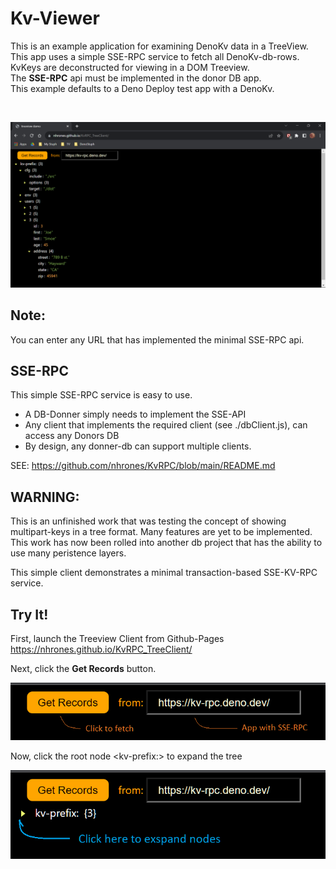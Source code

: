 # Kv-Viewer
This is an example application for examining DenoKv data in a TreeView.     
This app uses a simple SSE-RPC service to fetch all DenoKv-db-rows.    
KvKeys are deconstructed for viewing in a DOM Treeview.    
The **SSE-RPC** api must be implemented in the donor DB app.    
This example defaults to a Deno Deploy test app with a DenoKv.    

<br/>

![kv-tree](kv-tv.png)

## Note:
You can enter any URL that has implemented the minimal SSE-RPC api.   

## SSE-RPC
This simple SSE-RPC service is easy to use.    
  - A DB-Donner simply needs to implement the SSE-API    
  - Any client that implements the required client (see ./dbClient.js), can access any Donors DB
  - By design, any donner-db can support multiple clients.     

SEE: https://github.com/nhrones/KvRPC/blob/main/README.md


## WARNING: 
This is an unfinished work that was testing the concept of showing multipart-keys in a tree format.  Many features are yet to be implemented.  This work has now been rolled into another db project that has the ability to use many peristence layers. 

This simple client demonstrates a minimal transaction-based SSE-KV-RPC service.   

## Try It!
First, launch the Treeview Client from Github-Pages          
https://nhrones.github.io/KvRPC_TreeClient/    

Next, click the **Get Records** button.    

![Alt text](clickToFetch.png)    

Now, click the root node \<kv-prefix:\> to expand the tree

![Alt text](exspand.png)
